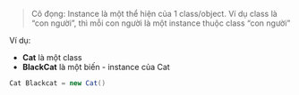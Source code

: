 
> Cô đọng: Instance là một thể hiện của 1 class/object.
> Ví dụ class là “con người”, thì mỗi con người là một instance thuộc class “con người”

Ví dụ:
- **Cat** là một class
- **BlackCat** là một biến - instance của Cat

````cs
Cat Blackcat = new Cat()
````